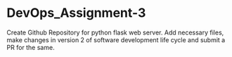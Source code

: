 # DevOps_Assignment-3
Create Github Repository for python flask web server. Add necessary files, make changes in version 2 of software development life cycle and submit a PR for the same.
